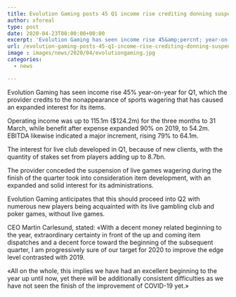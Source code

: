 ```yaml
---
title: Evolution Gaming posts 45 Q1 income rise crediting donning suspension
author: xforeal 
type: post
date: 2020-04-23T00:00:00+00:00
excerpt: 'Evolution Gaming has seen income rise 45&amp;percnt; year-on-year for Q1, which the provider credits to the nonappearance of sports wagering that has caused an expanded interest for its products '
url: /evolution-gaming-posts-45-q1-income-rise-crediting-donning-suspension/
image : images/news/2020/04/evolutiongaming.jpg
categories:
  - news

---
```

Evolution Gaming has seen income rise 45&percnt; year-on-year for Q1, which the provider credits to the nonappearance of sports wagering that has caused an expanded interest for its items. 

Operating income was up to 115.1m ($124.2m) for the three months to 31 March, while benefit after expense expanded 90&percnt; on 2019, to 54.2m. EBITDA likewise indicated a major increment, rising 79&percnt; to 64.1m. 

The interest for live club developed in Q1, because of new clients, with the quantity of stakes set from players adding up to 8.7bn. 

The provider conceded the suspension of live games wagering during the finish of the quarter took into consideration item development, with an expanded and solid interest for its administrations. 

Evolution Gaming anticipates that this should proceed into Q2 with numerous new players being acquainted with its live gambling club and poker games, without live games. 

CEO Martin Carlesund, stated: &#171;With a decent money related beginning to the year, extraordinary certainty in front of the up and coming item dispatches and a decent force toward the beginning of the subsequent quarter, I am progressively sure of our target for 2020 to improve the edge level contrasted with 2019. 

&#171;All on the whole, this implies we have had an excellent beginning to the year up until now, yet there will be additionally consistent difficulties as we have not seen the finish of the improvement of COVID-19 yet.&#187;